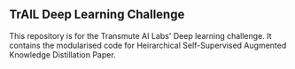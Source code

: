 ## TrAIL Deep Learning Challenge

This repository is for the Transmute AI Labs' Deep learning challenge.
It contains the modularised code for Heirarchical Self-Supervised Augmented Knowledge Distillation Paper.
